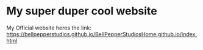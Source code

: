 # My super duper cool website
My Official website
heres the link: https://bellpepperstudios.github.io/BellPepperStudiosHome.github.io/index.html
